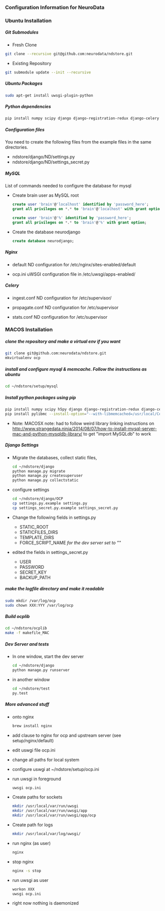 ### Configuration Information for NeuroData

### Ubuntu Installation

##### Git Submodules

* Fresh Clone
```sh
git clone --recursive git@github.com:neurodata/ndstore.git
```
* Existing Repository
```sh
git submodule update --init --recursive
```

##### Ubuntu Packages

```sh
sudo apt-get install uwsgi-plugin-python
```

##### Python dependencies 

```sh
pip install numpy scipy django django-registration-redux django-celery mysql-python pytest pillow pylibmc posix_ipc networkx nibabel lxml boto3 requests h5py blosc redis
```

##### Configuration files

You need to create the following files from the example files in the same directories.
  * ndstore/django/ND/settings.py
  * ndstore/django/ND/settings_secret.py

##### MySQL 

List of commands needed to configure the database for mysql

  * Create brain user as MySQL root
    
    ```sql
    create user 'brain'@'localhost' identified by 'password_here';
    grant all privileges on *.* to 'brain'@'localhost' with grant option;

    create user 'brain'@'%' identified by 'password_here';
    grant all privileges on *.* to 'brain'@'%' with grant option;
    ```

  * Create the database neurodjango
    
    ```sql
    create database neurodjango;
    ```

##### Nginx

  * default
    ND configuration for /etc/nginx/sites-enabled/default
  
  * ocp.ini
    uWSGI configuration file in /etc/uwsgi/apps-enabled/

##### Celery
  
  * ingest.conf
    ND configuration for /etc/supervisor/
  
  * propagate.conf 
    ND configuration for /etc/supervisor

  * stats.conf
    ND configuration for /etc/supervisor


### MACOS Installation

##### clone the repository and make a virtual env if you want
  ```sh
  git clone git@github.com:neurodata/ndstore.git
  mkvirtualenv ocp
  ```

##### install and configure mysql & memcache. Follow the instructions as ubuntu
  ```sh
  cd ~/ndstore/setup/mysql
  ```

##### Install python packages using pip
  ```sh
  pip install numpy scipy h5py django django-registration-redux django-celery mysql-python pytest pillow posix_ipc
  pip install pylibmc --install-option="--with-libmemcached=/usr/local/Cellar/libmemcached/1.0.18_1/"

  ```
  * Note: MACOSX note: had to follow weird library linking instructions on http://www.strangedata.ninja/2014/08/07/how-to-install-mysql-server-mac-and-python-mysqldb-library/ to get "import MySQLdb" to work

##### Django Settings
  
  * Migrate the databases, collect static files,
    ```sh
    cd ~/ndstore/django
    python manage.py migrate
    python manage.py createsuperuser
    python manage.py collectstatic
    ```

  * configure settings
    ```sh
    cd ~/ndstore/django/OCP
    cp settings.py.example settings.py
    cp settings_secret.py.example settings_secret.py
    ```

  * Change the following fields in settings.py
    * STATIC_ROOT
    * STATICFILES_DIRS
    * TEMPLATE_DIRS
    * FORCE_SCRIPT_NAME *for the dev server set to ""*

  * edited the fields in settings_secret.py
    * USER
    * PASSWORD
    * SECRET_KEY
    * BACKUP_PATH

##### make the logfile directory and make it readable
  ```sh
  sudo mkdir /var/log/ocp
  sudo chown XXX:YYY /var/log/ocp
  ```

##### Build ocplib
  ```sh
  cd ~/ndstore/ocplib
  make -f makefile_MAC
  ```

##### Dev Server and tests
  * In one window, start the dev server
    ```sh
    cd ~/ndstore/django
    python manage.py runserver
    ```

  * in another window
    ```sh
    cd ~/ndstore/test
    py.test
    ```

##### More advanced stuff

  * onto nginx
    ```sh
    brew install nginx
    ```

  * add clause to nginx for ocp and upstream server (see setup/nginx/default)
  * edit uswgi file ocp.ini
  * change all paths for local system
  * configure uswgi at ~/ndstore/setup/ocp.ini
  * run uwsgi in foreground
    ```sh
    uwsgi ocp.ini
    ```

  * Create paths for sockets
    ```sh
    mkdir /usr/local/var/run/uwsgi
    mkdir /usr/local/var/run/uwsgi/app
    mkdir /usr/local/var/run/uwsgi/app/ocp
    ```

  * Create path for logs
    ```sh
    mkdir /usr/local/var/log/uwsgi/
    ```

  * run nginx (as user)
    ```sh
    nginx
    ```

  * stop nginx
    ```sh
    nginx -s stop
    ```

  * run uwsgi as user
    ```sh
    workon XXX
    uwsgi ocp.ini
    ```

  * right now nothing is daemonized
